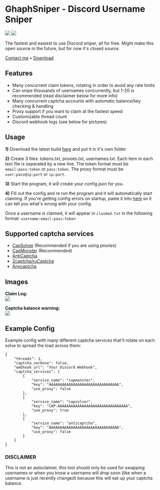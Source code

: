 
# **GhaphSniper - Discord Username Sniper**
![](https://img.shields.io/github/downloads/median/discord-sniper/total?label=Downloads)
![](https://img.shields.io/github/stars/median/discord-sniper)

The fastest and easiest to use Discord sniper, all for free. Might make this open source in the future, but for now it's closed source.

[Contact me](https://t.me/charset) • [Download](https://github.com/median/discord-sniper/releases/latest)

## **Features**
- Many concurrent claim tokens, rotating in order to avoid any rate limits
- Can snipe thousands of usernames concurrently, but 1-20 is recommended (read disclaimer below for more info)
- Many concurrent captcha accounts with automatic balance/key checking & handling
- Proxy support if you want to claim at the fastest speed
- Customizable thread count
- Discord webhook logs (see below for pictures)

## **Usage**
**1)** Download the latest build [here](https://github.com/median/discord-sniper/releases/latest) and put it in it's own folder

**2)** Create 3 files: tokens.txt, proxies.txt, usernames.txt. Each item in each text file is seperated by a new line. The token format must be `email:pass:token` or `pass:token`. The proxy format must be `user:pass@ip:port` or `ip:port`.

**3)** Start the program, it will create your config.json for you.

**4)** Fill out the config and re run the program and it will automatically start claiming. If you're getting config errors on startup, paste it into [here](https://jsonlint.com/) so it can tell you what's wrong with your config.

Once a username is claimed, it will appear in `claimed.txt` in the following format:
```username:email:pass:token```

## **Supported captcha services**
- [CapSolver](https://ghaph.com/r/capsolver) (Recommended if you are using proxies)
- [CapMonster](https://capmonster.cloud) (Recommended)
- [AntiCaptcha](https://ghaph.com/r/anticaptcha)
- [2captcha/ruCaptcha](https://2captcha.com)
- [Anycaptcha](https://anycaptcha.com/)

## **Images**
**Claim Log:**  
![](https://github.com/median/discord-sniper/blob/main/images/claim%20log.png?raw=true)

**Captcha balance warning:**  
![](https://github.com/median/discord-sniper/blob/main/images/captcha%20error.png?raw=true)

## **Example Config**
Example config with many different captcha services that'll rotate on each solve to spread the load across them:
```
{
    "threads": 1,
    "captcha_verbose": false,
    "webhook_url": "Your Discord Webhook",
    "captcha_services": [
        {
            "service_name": "capmonster",
            "key": "AAAAAAAAAAAAAAAAAAAAAAAAAAAAAAAA",
            "use_proxy": false
        },
        {
            "service_name": "capsolver",
            "key": "CAP-AAAAAAAAAAAAAAAAAAAAAAAAAAAAAAAA",
            "use_proxy": true
        },
        {
            "service_name": "anticaptcha",
            "key": "AAAAAAAAAAAAAAAAAAAAAAAAAAAAAAAA",
            "use_proxy": false
        }
    ]
}
```

### **DISCLAIMER**
This is not an autoclaimer, this tool should only be used for swapping usernames or when you know a username will drop soon (like when a username is just recently changed) because this will eat up your captcha balance.